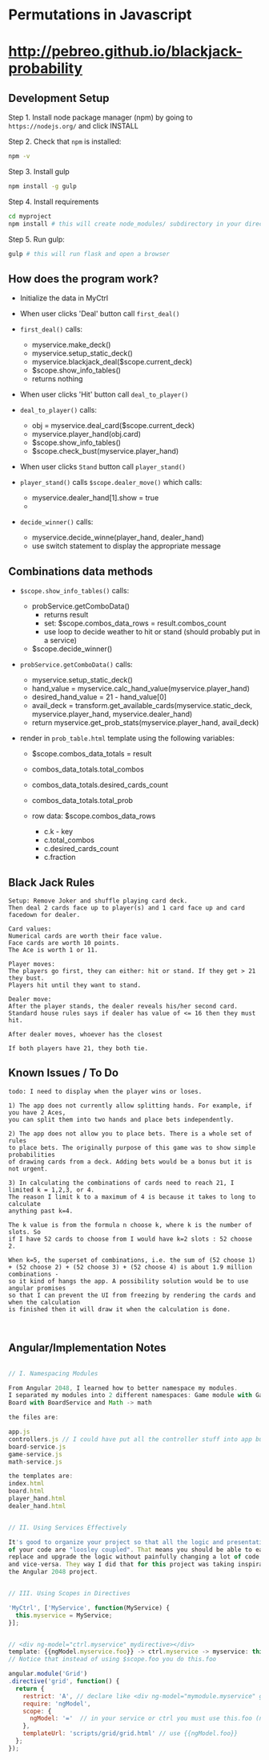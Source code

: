 
# Permutations in Javascript

# http://pebreo.github.io/blackjack-probability

Development Setup
----------------

Step 1. Install node package manager (npm) by going to `https://nodejs.org/` and click INSTALL

Step 2. Check that `npm` is installed:

```bash
npm -v
```

Step 3. Install gulp

```bash
npm install -g gulp

```

Step 4. Install requirements

```bash
cd myproject
npm install # this will create node_modules/ subdirectory in your directory
```

Step 5. Run gulp:
```bash
gulp # this will run flask and open a browser
```


How does the program work?
---------------------------

* Initialize the data in MyCtrl
* When user clicks 'Deal' button call `first_deal()`

* `first_deal()` calls:
   - myservice.make_deck()
   - myservice.setup_static_deck()
   - myservice.blackjack_deal($scope.current_deck)
   - $scope.show_info_tables()
   - returns nothing

* When user clicks 'Hit' button call `deal_to_player()`

* `deal_to_player()` calls:
   - obj = myservice.deal_card($scope.current_deck)
   - myservice.player_hand(obj.card)
   - $scope.show_info_tables()
   - $scope.check_bust(myservice.player_hand)

* When user clicks `Stand` button call `player_stand()`

* `player_stand()` calls `$scope.dealer_move()` which calls:
   - myservice.dealer_hand[1].show = true
   -

* `decide_winner()` calls:
    - myservice.decide_winne(player_hand, dealer_hand)
    - use switch statement to display the appropriate message


Combinations data methods
-------------------------

* `$scope.show_info_tables()` calls:
    - probService.getComboData()
       - returns result
       - set: $scope.combos_data_rows = result.combos_count
       - use loop to decide weather to hit or stand (should probably put in a service)
    - $scope.decide_winner()

* `probService.getComboData()` calls:
     - myservice.setup_static_deck()
     - hand_value = myservice.calc_hand_value(myservice.player_hand)
     - desired_hand_value = 21 - hand_value[0]
     - avail_deck = transform.get_available_cards(myservice.static_deck, myservice.player_hand, myservice.dealer_hand)
     - return myservice.get_prob_stats(myservice.player_hand, avail_deck)

* render in `prob_table.html` template using the following variables:
    - $scope.combos_data_totals = result
    - combos_data_totals.total_combos
    - combos_data_totals.desired_cards_count
    - combos_data_totals.total_prob

    - row data: $scope.combos_data_rows
        - c.k  - key
        - c.total_combos
        - c.desired_cards_count
        - c.fraction


Black Jack Rules
---------------
```
Setup: Remove Joker and shuffle playing card deck.
Then deal 2 cards face up to player(s) and 1 card face up and card facedown for dealer.

Card values:
Numerical cards are worth their face value.
Face cards are worth 10 points.
The Ace is worth 1 or 11.

Player moves:
The players go first, they can either: hit or stand. If they get > 21 they bust.
Players hit until they want to stand.

Dealer move:
After the player stands, the dealer reveals his/her second card.
Standard house rules says if dealer has value of <= 16 then they must hit.

After dealer moves, whoever has the closest 

If both players have 21, they both tie.
```

Known Issues / To Do
--------------------
```
todo: I need to display when the player wins or loses.

1) The app does not currently allow splitting hands. For example, if you have 2 Aces,
you can split them into two hands and place bets independently.

2) The app does not allow you to place bets. There is a whole set of rules
to place bets. The originally purpose of this game was to show simple probabilities
of drawing cards from a deck. Adding bets would be a bonus but it is not urgent.

3) In calculating the combinations of cards need to reach 21, I limited k = 1,2,3, or 4.
The reason I limit k to a maximum of 4 is because it takes to long to calculate
anything past k=4. 

The k value is from the formula n choose k, where k is the number of slots. So
if I have 52 cards to choose from I would have k=2 slots : 52 choose 2.

When k=5, the superset of combinations, i.e. the sum of (52 choose 1) 
+ (52 choose 2) + (52 choose 3) + (52 choose 4) is about 1.9 million combinations -
so it kind of hangs the app. A possibility solution would be to use angular promises
so that I can prevent the UI from freezing by rendering the cards and when the calculation
is finished then it will draw it when the calculation is done.



```


Angular/Implementation Notes
--------------------------
```javascript

// I. Namespacing Modules

From Angular 2048, I learned how to better namespace my modules.
I separated my modules into 2 different namespaces: Game module with GameManager Service
Board with BoardService and Math -> math

the files are:

app.js
controllers.js // I could have put all the controller stuff into app but whatever
board-service.js
game-service.js
math-service.js

the templates are:
index.html
board.html
player_hand.html
dealer_hand.html


// II. Using Services Effectively

It's good to organize your project so that all the logic and presentation parts
of your code are "loosley coupled". That means you should be able to easily
replace and upgrade the logic without painfully changing a lot of code in presentation
and vice-versa. They way I did that for this project was taking inspiration from 
the Angular 2048 project.


// III. Using Scopes in Directives

'MyCtrl', ['MyService', function(MyService) {
  this.myservice = MyService;
}];


// <div ng-model="ctrl.myservice" mydirective></div>
template: {{ngModel.myservice.foo}} -> ctrl.myservice -> myservice: this.foo
// Notice that instead of using $scope.foo you do this.foo

angular.module('Grid')
.directive('grid', function() {
  return {
    restrict: 'A', // declare like <div ng-model="mymodule.myservice" grid></div>
    require: 'ngModel',
    scope: {
      ngModel: '='  // in your service or ctrl you must use this.foo (not $scope.foo) if you want to use {{ngModel.foo}}
    },
    templateUrl: 'scripts/grid/grid.html' // use {{ngModel.foo}}
  };
});



```
